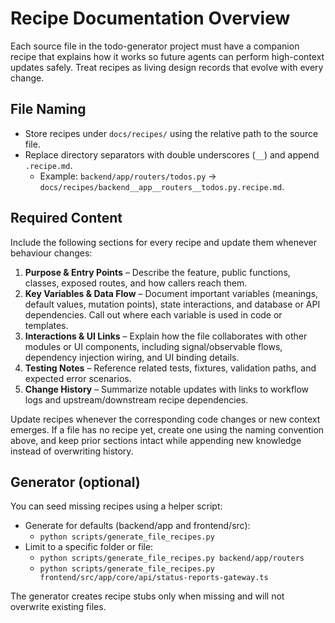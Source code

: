 # Recipe Documentation Overview

Each source file in the todo-generator project must have a companion recipe that explains how it works so future agents can perform high-context updates safely. Treat recipes as living design records that evolve with every change.

## File Naming
- Store recipes under `docs/recipes/` using the relative path to the source file.
- Replace directory separators with double underscores (`__`) and append `.recipe.md`.
  - Example: `backend/app/routers/todos.py` → `docs/recipes/backend__app__routers__todos.py.recipe.md`.

## Required Content
Include the following sections for every recipe and update them whenever behaviour changes:
1. **Purpose & Entry Points** – Describe the feature, public functions, classes, exposed routes, and how callers reach them.
2. **Key Variables & Data Flow** – Document important variables (meanings, default values, mutation points), state interactions, and database or API dependencies. Call out where each variable is used in code or templates.
3. **Interactions & UI Links** – Explain how the file collaborates with other modules or UI components, including signal/observable flows, dependency injection wiring, and UI binding details.
4. **Testing Notes** – Reference related tests, fixtures, validation paths, and expected error scenarios.
5. **Change History** – Summarize notable updates with links to workflow logs and upstream/downstream recipe dependencies.

Update recipes whenever the corresponding code changes or new context emerges. If a file has no recipe yet, create one using the naming convention above, and keep prior sections intact while appending new knowledge instead of overwriting history.

## Generator (optional)
You can seed missing recipes using a helper script:

- Generate for defaults (backend/app and frontend/src):
  - `python scripts/generate_file_recipes.py`
- Limit to a specific folder or file:
  - `python scripts/generate_file_recipes.py backend/app/routers`
  - `python scripts/generate_file_recipes.py frontend/src/app/core/api/status-reports-gateway.ts`

The generator creates recipe stubs only when missing and will not overwrite existing files.
